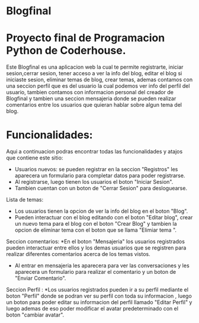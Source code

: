 # Blogfinal
# Proyecto final de Programacion Python de Coderhouse.
Este Blogfinal es una aplicacion web la cual te permite registrarte, iniciar sesion,cerrar sesion,  tener acceso a ver la info del blog, editar el blog si iniciaste sesion, eliminar temas de blog, crear temas, ademas contamos con una seccion perfil que es del usuario la cual podemos ver info del perfil del usuario, tambien contamos con informacion personal del creador de Blogfinal y tambien una seccion mensajeria donde se pueden realizar comentarios entre los usuarios que quieran hablar sobre algun tema del blog.

# Funcionalidades: 

Aqui a continuacion podras encontrar todas las funcionalidades y atajos que contiene este sitio:
* Usuarios nuevos: se pueden registrar en la seccion "Registros" les aparecera un formulario para completar datos para poder registrarse.
* Al registrarse, luego tienen los usuarios el boton "Iniciar Sesion".
* Tambien cuentan con un boton de "Cerrar Sesion" para desloguearse.

Lista de temas:
* Los usuarios tienen la opcion de ver la info del blog en el boton "Blog".
* Pueden interactuar con el blog editando con el boton "Editar blog", crear un nuevo tema para el blog con el boton "Crear Blog" y tambien la opcion de eliminar tema con el boton que se llama "Elimiar tema ".

Seccion comentarios: 
*En el boton "Mensajeria" los usuarios registrados pueden interactuar entre ellos y los demas usuarios que se registren para realizar diferentes comentarios acerca de los temas vistos.
* Al entrar en mensajeria les aparecera para ver las conversaciones y les aparecera un formulario para realizar el comentario y un boton de "Enviar Comentario".

Seccion Perfil :
*Los usuarios registrados pueden ir a su perfil mediante el boton "Perfil" donde se podran ver su perfil con toda su informacion , luego un boton para poder editar su informacion del perfil llamado "Editar Perfil" y luego ademas de eso poder modificar el avatar predeterminado con el boton "cambiar avatar".
